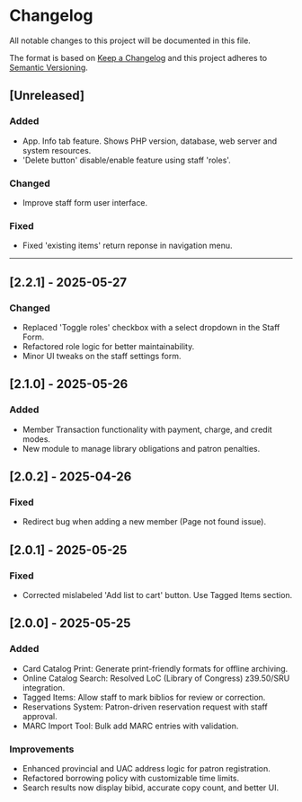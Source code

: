 # Changelog

All notable changes to this project will be documented in this file.

The format is based on [Keep a Changelog](https://keepachangelog.com/en/1.0.0/)
and this project adheres to [Semantic Versioning](https://semver.org/).

## [Unreleased]
### Added
- App. Info tab feature. Shows PHP version, database, web server and system resources.
- 'Delete button' disable/enable feature using staff 'roles'.

### Changed
- Improve staff form user interface.

### Fixed
- Fixed 'existing items' return reponse in navigation menu.

---

## [2.2.1] - 2025-05-27
### Changed
- Replaced 'Toggle roles' checkbox with a select dropdown in the Staff Form.
- Refactored role logic for better maintainability.
- Minor UI tweaks on the staff settings form.

## [2.1.0] - 2025-05-26
### Added
- Member Transaction functionality with payment, charge, and credit modes.
- New module to manage library obligations and patron penalties.

## [2.0.2] - 2025-04-26
### Fixed
- Redirect bug when adding a new member (Page not found issue).

## [2.0.1] - 2025-05-25
### Fixed
- Corrected mislabeled 'Add list to cart' button. Use Tagged Items section.

## [2.0.0] - 2025-05-25
### Added
- Card Catalog Print: Generate print-friendly formats for offline archiving.
- Online Catalog Search: Resolved LoC (Library of Congress) z39.50/SRU integration.
- Tagged Items: Allow staff to mark biblios for review or correction.
- Reservations System: Patron-driven reservation request with staff approval.
- MARC Import Tool: Bulk add MARC entries with validation.

### Improvements
- Enhanced provincial and UAC address logic for patron registration.
- Refactored borrowing policy with customizable time limits.
- Search results now display bibid, accurate copy count, and better UI.

